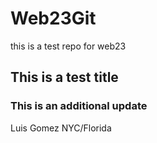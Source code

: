 # Web23Git
this is a test repo for web23 

## This is a test title



### This is an additional update ###


Luis Gomez NYC/Florida